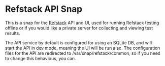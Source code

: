 Refstack API Snap
=================

This is a snap for the [Refstack](https://refstack.openstack.org/) API and UI, used
for running Refstack testing offline or if you would like a private server for 
collecting and viewing test results.

The API service by default is configured for using an SQLite DB, and will start the
API in dev mode, meaning the UI will be run also. The configuration files for
the API are redirected to /var/snap/refstack/common, so if you need to change this
behavious, you can.
